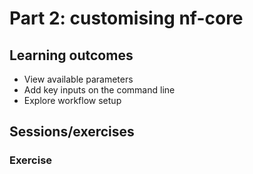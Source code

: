 # Part 2: customising nf-core

## Learning outcomes 

* View available parameters
* Add key inputs on the command line
* Explore workflow setup

## Sessions/exercises

### Exercise 
